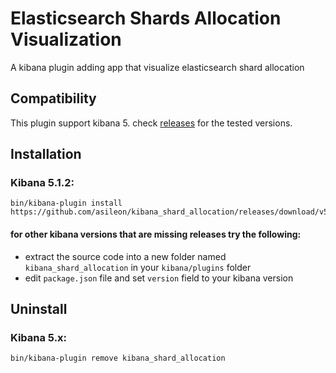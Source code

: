 # Elasticsearch Shards Allocation Visualization
A kibana plugin adding app that visualize elasticsearch shard allocation

## Compatibility
This plugin support kibana 5. check [releases](https://github.com/asileon/kibana_shard_allocation/releases) for the tested versions.

## Installation

### Kibana 5.1.2:
```
bin/kibana-plugin install https://github.com/asileon/kibana_shard_allocation/releases/download/v5.1.2.1/release.zip
```

#### for other kibana versions that are missing releases try the following:
* extract the source code into a new folder named `kibana_shard_allocation` in your `kibana/plugins` folder
* edit `package.json` file and set `version` field to your kibana version

## Uninstall

### Kibana 5.x:
```
bin/kibana-plugin remove kibana_shard_allocation
```
